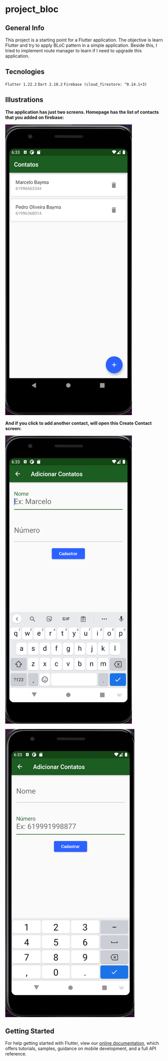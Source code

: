 # project_bloc

## General Info

This project is a starting point for a Flutter application. The objective is learn Flutter and try to apply BLoC pattern in a simple application. Beside this, I tried to implement route manager to learn if I need to upgrade this application.

## Tecnologies

`Flutter 1.22.2`
`Dart 2.10.2`
`Firebase (cloud_firestore: ^0.14.1+3)`

## Illustrations

**The application has just two screens. Homepage has the list of contacts that you added on firebase:**

![](images/contact_list.png)

**And if you click to add another contact, will open this Create Contact screen:**

![](images/add_contact_name.png)

![](images/add_contact_number.png)

## Getting Started

For help getting started with Flutter, view our
[online documentation](https://flutter.dev/docs), which offers tutorials,
samples, guidance on mobile development, and a full API reference.
